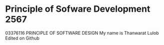 # Principle of Sofware Development 2567
03376116 PRINCIPLE OF SOFTWARE DESIGN
My name is Thanwarat Lulob
Edited on Github
